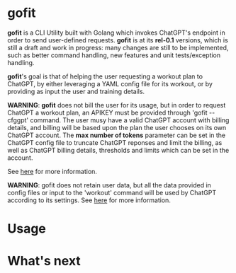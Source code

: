 # gofit

**gofit** is a CLI Utility built with Golang which invokes ChatGPT's endpoint in order to send user-defined requests. **gofit** is at its **rel-0.1** versions, which is still a draft and work in progress: many changes are still to be implemented, such as better command handling, new features and unit tests/exception handling.

**gofit**'s goal is that of helping the user requesting a workout plan to ChatGPT, by either leveraging a YAML config file for its workout, or by providing as input the user and training details.

**WARNING**: **gofit** does not bill the user for its usage, but in order to request ChatGPT a workout plan, an APIKEY must be provided through 'gofit --cfggpt' command. The user musy have a valid ChatGPT account with billing details, and billing will be based upon the plan the user chooses on its own ChatGPT account. The **max number of tokens** parameter can be set in the ChatGPT config file to truncate ChatGPT reponses and limit the billing, as well as ChatGPT billing details, thresholds and limits which can be set in the account.

See [here](https://platform.openai.com/docs/guides/gpt) for more information.

**WARNING**: gofit does not retain user data, but all the data provided in config files or input to the 'workout' command will be used by ChatGPT according to its settings. 
See [here](https://help.openai.com/en/articles/7730893-data-controls-faq) for more information.

# Usage

# What's next
 
